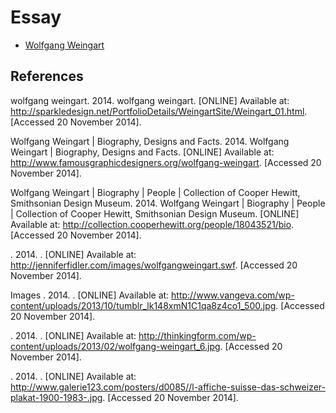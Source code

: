 Essay
=============

 * [Wolfgang Weingart](http://scott-mcnab.github.io/essay/index.html)

References
----------

wolfgang weingart. 2014. wolfgang weingart. [ONLINE] Available at: http://sparkledesign.net/PortfolioDetails/WeingartSite/Weingart_01.html. [Accessed 20 November 2014].

Wolfgang Weingart | Biography, Designs and Facts. 2014. Wolfgang Weingart | Biography, Designs and Facts. [ONLINE] Available at: http://www.famousgraphicdesigners.org/wolfgang-weingart. [Accessed 20 November 2014].

Wolfgang Weingart | Biography | People | Collection of Cooper Hewitt, Smithsonian Design Museum. 2014. Wolfgang Weingart | Biography | People | Collection of Cooper Hewitt, Smithsonian Design Museum. [ONLINE] Available at: http://collection.cooperhewitt.org/people/18043521/bio. [Accessed 20 November 2014].

. 2014. . [ONLINE] Available at: http://jenniferfidler.com/images/wolfgangweingart.swf. [Accessed 20 November 2014].

Images
. 2014. . [ONLINE] Available at: http://www.vangeva.com/wp-content/uploads/2013/10/tumblr_lk148xmN1C1qa8z4co1_500.jpg. [Accessed 20 November 2014].

. 2014. . [ONLINE] Available at: http://thinkingform.com/wp-content/uploads/2013/02/wolfgang-weingart_6.jpg. [Accessed 20 November 2014].

. 2014. . [ONLINE] Available at: http://www.galerie123.com/posters/d0085//l-affiche-suisse-das-schweizer-plakat-1900-1983-.jpg. [Accessed 20 November 2014].
